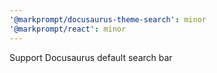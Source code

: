```yaml
---
'@markprompt/docusaurus-theme-search': minor
'@markprompt/react': minor
---
```


Support Docusaurus default search bar
